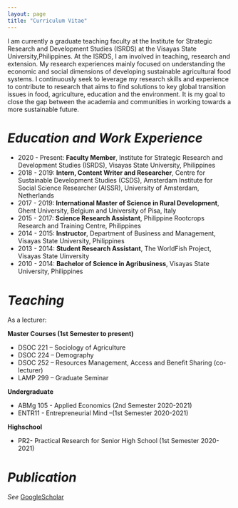 ```yaml
---
layout: page
title: "Curriculum Vitae"
---
```


I am currently a graduate teaching faculty at the Institute for Strategic Research and Development Studies (ISRDS) at the Visayas State University,Philippines. At the ISRDS, I am involved in teaching, research and extension. My research experiences mainly focused on understanding the economic and social dimensions of developing sustainable agricultural food systems. I continuously seek to leverage my research skills and experience to contribute to research that aims to find solutions to key global transition issues in food, agriculture, education and the environment. It is my goal to close the gap between the academia and communities in working towards a more sustainable future.

# _**Education and Work Experience**_
* 2020 - Present: **Faculty Member**, Institute for Strategic Research and Development Studies (ISRDS), Visayas State University, Philippines
* 2018 - 2019: **Intern, Content Writer and Researcher**, Centre for Sustainable Development Studies (CSDS), Amsterdam Institute for Social Science Researcher (AISSR), University of Amsterdam, Netherlands
* 2017 - 2019: **International Master of Science in Rural Development**, Ghent University, Belgium and University of Pisa, Italy
* 2015 - 2017: **Science Research Assistant**, Philippine Rootcrops Research and Training Centre, Philippines
* 2014 - 2015: **Instructor**, Department of Business and Management, Visayas State University, Philippines
* 2013 - 2014: **Student Research Assistant**, The WorldFish Project, Visayas State Uinversity
* 2010 - 2014: **Bachelor of Science in Agribusiness**, Visayas State University, Philippines

# _**Teaching**_

As a lecturer:

**Master Courses (1st Semester to present)**

* DSOC 221 – Sociology of Agriculture
* DSOC 224 – Demography
* DSOC 252 – Resources Management, Access and Benefit Sharing (co-lecturer)
* LAMP 299 – Graduate Seminar

**Undergraduate**

* ABMg 105 - Applied Economics (2nd Semester 2020-2021) 
* ENTR11   - Entrepreneurial Mind –(1st Semester 2020-2021)

**Highschool**

* PR2- Practical Research for Senior High School (1st Semester 2020-2021)


# _**Publication**_

*See*
[GoogleScholar](https://scholar.google.ca/citations?user=3R9ZhooAAAAJ&hl=en)
